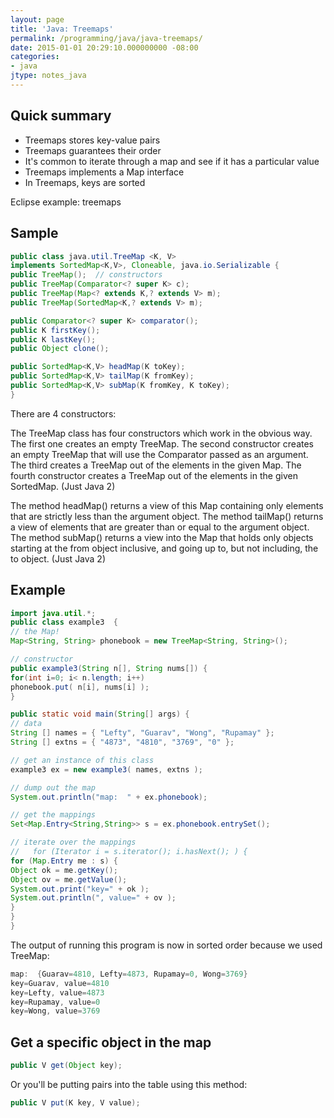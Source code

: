 ```yaml
---
layout: page
title: 'Java: Treemaps'
permalink: /programming/java/java-treemaps/
date: 2015-01-01 20:29:10.000000000 -08:00
categories:
- java
jtype: notes_java
---
```

## Quick summary

* Treemaps stores key-value pairs
* Treemaps guarantees their order
* It's common to iterate through a map and see if it has a particular value
* Treemaps implements a Map interface
* In Treemaps, keys are sorted

Eclipse example: treemaps

## Sample

```java
public class java.util.TreeMap <K, V>
implements SortedMap<K,V>, Cloneable, java.io.Serializable {
public TreeMap();  // constructors
public TreeMap(Comparator<? super K> c);
public TreeMap(Map<? extends K,? extends V> m);
public TreeMap(SortedMap<K,? extends V> m);

public Comparator<? super K> comparator();
public K firstKey();
public K lastKey();
public Object clone();

public SortedMap<K,V> headMap(K toKey);
public SortedMap<K,V> tailMap(K fromKey);
public SortedMap<K,V> subMap(K fromKey, K toKey);
}
```

There are 4 constructors:

The TreeMap class has four constructors which work in the obvious way. The first one creates an empty TreeMap. The second constructor creates an empty TreeMap that will use the Comparator passed as an argument. The third creates a TreeMap out of the elements in the given Map. The fourth constructor creates a TreeMap out of the elements in the given SortedMap. (Just Java 2)

The method headMap() returns a view of this Map containing only elements that are strictly less than the argument object. The method tailMap() returns a view of elements that are greater than or equal to the argument object. The method subMap() returns a view into the Map that holds only objects starting at the from object inclusive, and going up to, but not including, the to object. (Just Java 2)

## Example

```java
import java.util.*;
public class example3  {
// the Map!
Map<String, String> phonebook = new TreeMap<String, String>();

// constructor
public example3(String n[], String nums[]) {
for(int i=0; i< n.length; i++)
phonebook.put( n[i], nums[i] );
}

public static void main(String[] args) {
// data
String [] names = { "Lefty", "Guarav", "Wong", "Rupamay" };
String [] extns = { "4873", "4810", "3769", "0" };

// get an instance of this class
example3 ex = new example3( names, extns );

// dump out the map
System.out.println("map:  " + ex.phonebook);

// get the mappings
Set<Map.Entry<String,String>> s = ex.phonebook.entrySet();

// iterate over the mappings
//   for (Iterator i = s.iterator(); i.hasNext(); ) {
for (Map.Entry me : s) {
Object ok = me.getKey();
Object ov = me.getValue();
System.out.print("key=" + ok );
System.out.println(", value=" + ov );
}
}
}
```

The output of running this program is now in sorted order because we used TreeMap:

```java
map:  {Guarav=4810, Lefty=4873, Rupamay=0, Wong=3769}
key=Guarav, value=4810
key=Lefty, value=4873
key=Rupamay, value=0
key=Wong, value=3769
```

## Get a specific object in the map

```java
public V get(Object key);
```

Or you'll be putting pairs into the table using this method:

```java
public V put(K key, V value);
```